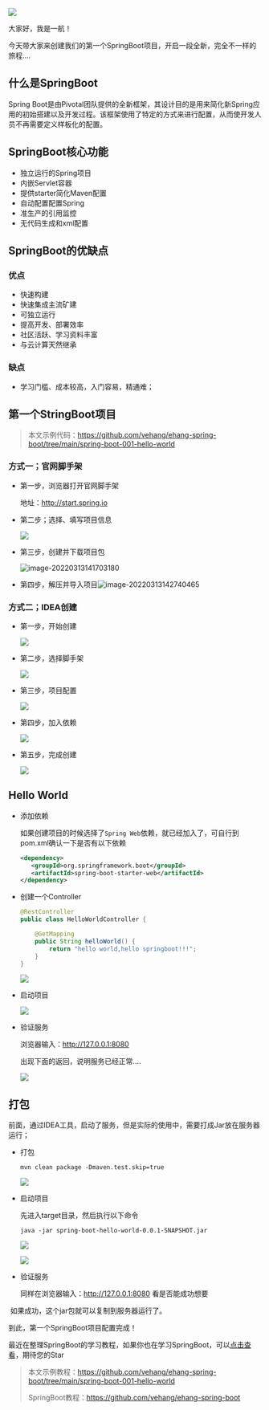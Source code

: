 ![](https://cdn.jsdelivr.net/gh/mbb2100/picgo_imgs/image-20220313162054091.png)

大家好，我是一航！

今天带大家来创建我们的第一个SpringBoot项目，开启一段全新，完全不一样的旅程....

## 什么是SpringBoot

Spring Boot是由Pivotal团队提供的全新框架，其设计目的是用来简化新Spring应用的初始搭建以及开发过程。该框架使用了特定的方式来进行配置，从而使开发人员不再需要定义样板化的配置。

## SpringBoot核心功能

- 独立运行的Spring项目
- 内嵌Servlet容器
- 提供starter简化Maven配置
- 自动配置配置Spring
- 准生产的引用监控
- 无代码生成和xml配置

## SpringBoot的优缺点

### 优点

- 快速构建
- 快速集成主流矿建
- 可独立运行
- 提高开发、部署效率
- 社区活跃、学习资料丰富
- 与云计算天然继承

### 缺点

- 学习门槛、成本较高，入门容易，精通难；



## 第一个StringBoot项目

> 本文示例代码：https://github.com/vehang/ehang-spring-boot/tree/main/spring-boot-001-hello-world

### 方式一；官网脚手架

- 第一步，浏览器打开官网脚手架

  地址：http://start.spring.io

- 第二步；选择、填写项目信息

  ![](https://cdn.jsdelivr.net/gh/mbb2100/picgo_imgs/image-20220313140233974.png)

- 第三步，创建并下载项目包

  ![image-20220313141703180](https://cdn.jsdelivr.net/gh/mbb2100/picgo_imgs/image-20220313141703180.png)

- 第四步，解压并导入项目![image-20220313142740465](https://cdn.jsdelivr.net/gh/mbb2100/picgo_imgs/image-20220313142740465.png)



### 方式二；IDEA创建

- 第一步，开始创建

  ![](https://cdn.jsdelivr.net/gh/mbb2100/picgo_imgs/image-20220313143840820.png)

- 第二步，选择脚手架

  ![](https://cdn.jsdelivr.net/gh/mbb2100/picgo_imgs/image-20220313143926983.png)

- 第三步，项目配置

  ![](https://cdn.jsdelivr.net/gh/mbb2100/picgo_imgs/image-20220313143914765.png)

- 第四步，加入依赖

  ![](https://cdn.jsdelivr.net/gh/mbb2100/picgo_imgs/image-20220313143908541.png)

- 第五步，完成创建

  ![](https://cdn.jsdelivr.net/gh/mbb2100/picgo_imgs/image-20220313143748095.png)



## Hello World

- 添加依赖

  如果创建项目的时候选择了`Spring Web`依赖，就已经加入了，可自行到pom.xml确认一下是否有以下依赖

  ```xml
  <dependency>
     <groupId>org.springframework.boot</groupId>
     <artifactId>spring-boot-starter-web</artifactId>
  </dependency>
  ```

- 创建一个Controller

  ```java
  @RestController
  public class HelloWorldController {
  
      @GetMapping
      public String helloWorld() {
          return "hello world,hello springboot!!!";
      }
  }
  ```

  ![](https://cdn.jsdelivr.net/gh/mbb2100/picgo_imgs/image-20220313144742144.png)

- 启动项目

  ![](https://cdn.jsdelivr.net/gh/mbb2100/picgo_imgs/image-20220313145039234.png)

- 验证服务

  浏览器输入：http://127.0.0.1:8080 

  出现下面的返回，说明服务已经正常....

  ![](https://cdn.jsdelivr.net/gh/mbb2100/picgo_imgs/image-20220313145219483.png)



## 打包

前面，通过IDEA工具，启动了服务，但是实际的使用中，需要打成Jar放在服务器运行；

- 打包

  ```shell
  mvn clean package -Dmaven.test.skip=true
  ```

  ![](https://cdn.jsdelivr.net/gh/mbb2100/picgo_imgs/image-20220313160924968.png)

- 启动项目

  先进入target目录，然后执行以下命令

  ```shell
  java -jar spring-boot-hello-world-0.0.1-SNAPSHOT.jar
  ```

  ![](https://cdn.jsdelivr.net/gh/mbb2100/picgo_imgs/image-20220313161239643.png)

  ![](https://cdn.jsdelivr.net/gh/mbb2100/picgo_imgs/image-20220313161355858.png)

- 验证服务

  同样在浏览器输入：http://127.0.0.1:8080  看是否能成功想要

​		如果成功，这个jar包就可以复制到服务器运行了。



到此，第一个SpringBoot项目配置完成！



最近在整理SpringBoot的学习教程，如果你也在学习SpringBoot，可以[点击查看](https://github.com/vehang/ehang-spring-boot)，期待您的Star

> 本文示例教程：https://github.com/vehang/ehang-spring-boot/tree/main/spring-boot-001-hello-world
>
> SpringBoot教程：https://github.com/vehang/ehang-spring-boot



